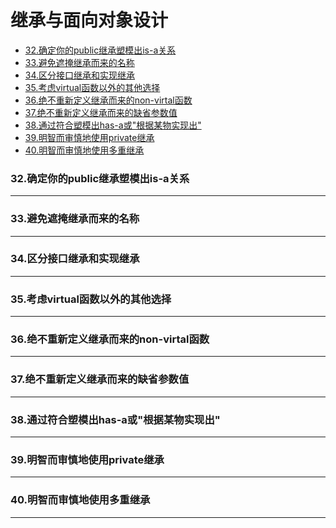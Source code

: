 # 继承与面向对象设计

<!-- GFM-TOC -->

* [32.确定你的public继承塑模出is-a关系]()
* [33.避免遮掩继承而来的名称]()
* [34.区分接口继承和实现继承]()
* [35.考虑virtual函数以外的其他选择]()
* [36.绝不重新定义继承而来的non-virtal函数]()
* [37.绝不重新定义继承而来的缺省参数值]()
* [38.通过符合塑模出has-a或"根据某物实现出"]()
* [39.明智而审慎地使用private继承]()
* [40.明智而审慎地使用多重继承]()

<!-- GFM-TOC -->

### 32.确定你的public继承塑模出is-a关系



---

### 33.避免遮掩继承而来的名称



---

### 34.区分接口继承和实现继承



---

### 35.考虑virtual函数以外的其他选择



---

### 36.绝不重新定义继承而来的non-virtal函数



---

### 37.绝不重新定义继承而来的缺省参数值



---

### 38.通过符合塑模出has-a或"根据某物实现出"



---

### 39.明智而审慎地使用private继承



---

### 40.明智而审慎地使用多重继承



---

